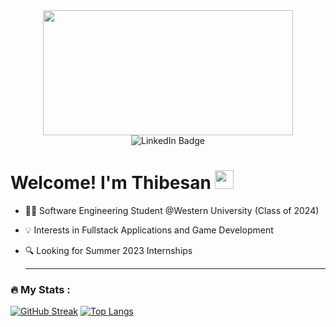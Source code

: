 <div id="header" align="center">
  <img src="https://media.giphy.com/media/3ornk57KwDXf81rjWM/giphy.gif" width="400" height="200"/>
  <div id="badge">
    <img src="https://img.shields.io/badge/LinkedIn-blue?style=for-the-badge&logo=linkedin&logoColor=white" alt="LinkedIn Badge"/>
  </div>
  <h1 align="left">
    Welcome! I'm Thibesan
    <img src="https://media.giphy.com/media/hvRJCLFzcasrR4ia7z/giphy.gif" width="30px"/>
  </h1>
  <div id="body" align="left">
    
  - 👨‍🎓 Software Engineering Student @Western University (Class of 2024)
  
  - 💡 Interests in Fullstack Applications and Game Development
    
  - 🔍 Looking for Summer 2023 Internships
    
    ---

### 🔥 My Stats :
    
[![GitHub Streak](http://github-readme-streak-stats.herokuapp.com?user=Thibesan&theme=dark&background=000000&hide_border=true)](https://git.io/streak-stats)
[![Top Langs](https://github-readme-stats.vercel.app/api/top-langs/?username=Thibesan&layout=compact&theme=vision-friendly-dark&hide_border=true)](https://github.com/anuraghazra/github-readme-stats)

    
  </div>
</div>
